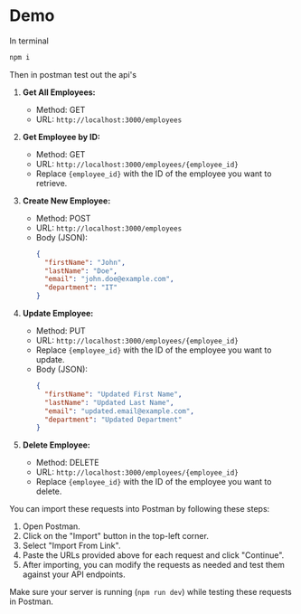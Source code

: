 # Demo
In terminal
```bash
npm i
```
Then in postman test out the api's
1. **Get All Employees:**
    - Method: GET
    - URL: `http://localhost:3000/employees`

2. **Get Employee by ID:**
    - Method: GET
    - URL: `http://localhost:3000/employees/{employee_id}`
    - Replace `{employee_id}` with the ID of the employee you want to retrieve.

3. **Create New Employee:**
    - Method: POST
    - URL: `http://localhost:3000/employees`
    - Body (JSON):
      ```json
      {
        "firstName": "John",
        "lastName": "Doe",
        "email": "john.doe@example.com",
        "department": "IT"
      }
      ```

4. **Update Employee:**
    - Method: PUT
    - URL: `http://localhost:3000/employees/{employee_id}`
    - Replace `{employee_id}` with the ID of the employee you want to update.
    - Body (JSON):
      ```json
      {
        "firstName": "Updated First Name",
        "lastName": "Updated Last Name",
        "email": "updated.email@example.com",
        "department": "Updated Department"
      }
      ```

5. **Delete Employee:**
    - Method: DELETE
    - URL: `http://localhost:3000/employees/{employee_id}`
    - Replace `{employee_id}` with the ID of the employee you want to delete.

You can import these requests into Postman by following these steps:

1. Open Postman.
2. Click on the "Import" button in the top-left corner.
3. Select "Import From Link".
4. Paste the URLs provided above for each request and click "Continue".
5. After importing, you can modify the requests as needed and test them against your API endpoints.

Make sure your server is running (`npm run dev`) while testing these requests in Postman.